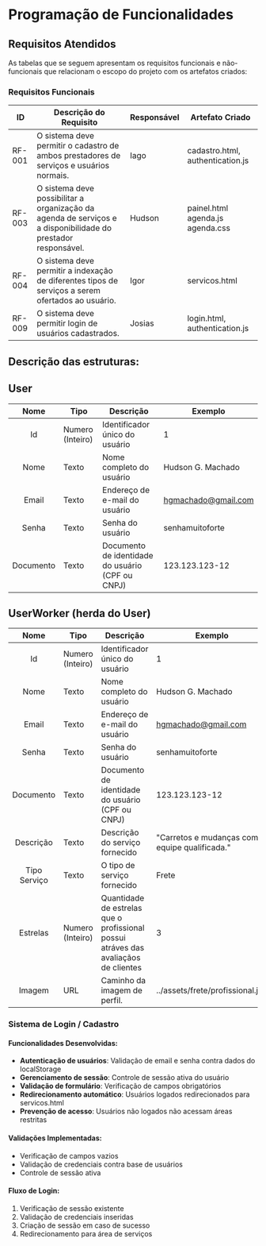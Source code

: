 # Programação de Funcionalidades

## Requisitos Atendidos

As tabelas que se seguem apresentam os requisitos funcionais e não-funcionais que relacionam o escopo do projeto com os artefatos criados:

### Requisitos Funcionais

|ID    | Descrição do Requisito | Responsável | Artefato Criado |
|------|------------------------|------------|-----------------|
|RF-001| O sistema deve permitir o cadastro de ambos prestadores de serviços e usuários normais. | Iago | cadastro.html, authentication.js |
|RF-003| O sistema deve possibilitar a organização da agenda de serviços e a disponibilidade do prestador responsável. | Hudson | painel.html agenda.js agenda.css |
|RF-004| O sistema deve permitir a indexação de diferentes tipos de serviços a serem ofertados ao usuário. | Igor | servicos.html |
|RF-009|O sistema deve permitir login de usuários cadastrados. | Josias | login.html, authentication.js |

## Descrição das estruturas:

## User
|  **Nome**      | **Tipo**          | **Descrição**                             | **Exemplo**                                    |
|:--------------:|-------------------|-------------------------------------------|------------------------------------------------|
| Id             | Numero (Inteiro)  | Identificador único do usuário            | 1                                              |
| Nome         | Texto             | Nome completo do usuário                         | Hudson G. Machado                                   |
| Email       | Texto             | Endereço de e-mail do usuário                       | hgmachado@gmail.com                            |
| Senha  | Texto  | Senha do usuário | senhamuitoforte                                              |
| Documento | Texto | Documento de identidade do usuário (CPF ou CNPJ) | 123.123.123-12 |

## UserWorker (herda do User)
|  **Nome**      | **Tipo**          | **Descrição**                             | **Exemplo**                                    |
|:--------------:|-------------------|-------------------------------------------|------------------------------------------------|
| Id             | Numero (Inteiro)  | Identificador único do usuário            | 1                                              |
| Nome         | Texto             | Nome completo do usuário                         | Hudson G. Machado                                   |
| Email       | Texto             | Endereço de e-mail do usuário                       | hgmachado@gmail.com                            |
| Senha  | Texto  | Senha do usuário | senhamuitoforte                                              |
| Documento | Texto | Documento de identidade do usuário (CPF ou CNPJ) | 123.123.123-12 |
| Descrição | Texto | Descrição do serviço fornecido | "Carretos e mudanças com equipe qualificada." |
| Tipo Serviço | Texto | O tipo de serviço fornecido | Frete |
| Estrelas | Numero (Inteiro) | Quantidade de estrelas que o profissional possui atráves das avaliaçãos de clientes | 3 |
| Imagem | URL | Caminho da imagem de perfil. | ../assets/frete/profissional.jpg |

### Sistema de Login / Cadastro

#### Funcionalidades Desenvolvidas:
- **Autenticação de usuários**: Validação de email e senha contra dados do localStorage
- **Gerenciamento de sessão**: Controle de sessão ativa do usuário
- **Validação de formulário**: Verificação de campos obrigatórios
- **Redirecionamento automático**: Usuários logados redirecionados para servicos.html
- **Prevenção de acesso**: Usuários não logados não acessam áreas restritas

#### Validações Implementadas:
- Verificação de campos vazios
- Validação de credenciais contra base de usuários
- Controle de sessão ativa

#### Fluxo de Login:
1. Verificação de sessão existente
2. Validação de credenciais inseridas
3. Criação de sessão em caso de sucesso
4. Redirecionamento para área de serviços
